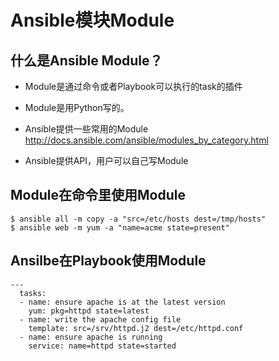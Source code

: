 # Ansible模块Module


## 什么是Ansible Module？
* Module是通过命令或者Playbook可以执行的task的插件

* Module是用Python写的。

* Ansible提供一些常用的Module http://docs.ansible.com/ansible/modules_by_category.html

* Ansible提供API，用户可以自己写Module




## Module在命令里使用Module

```
$ ansible all -m copy -a "src=/etc/hosts dest=/tmp/hosts"
$ ansible web -m yum -a "name=acme state=present"

```


## Ansilbe在Playbook使用Module


```
---
  tasks:
  - name: ensure apache is at the latest version
    yum: pkg=httpd state=latest
  - name: write the apache config file
    template: src=/srv/httpd.j2 dest=/etc/httpd.conf
  - name: ensure apache is running
    service: name=httpd state=started

```